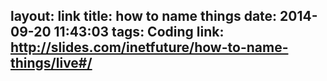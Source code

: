 layout: link
title: how to name things
date: 2014-09-20 11:43:03
tags: Coding
link: http://slides.com/inetfuture/how-to-name-things/live#/
---
